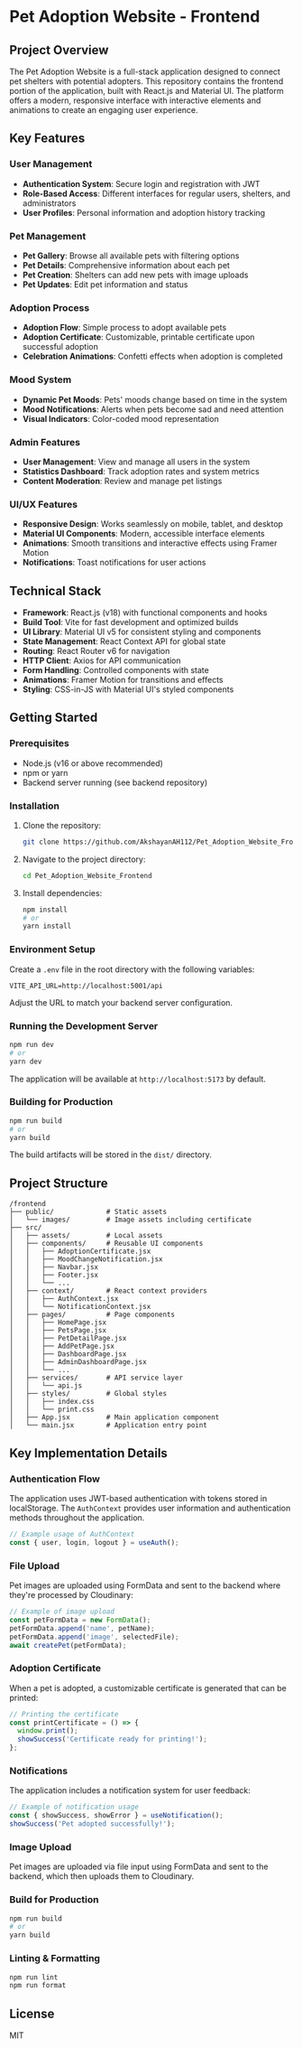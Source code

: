 # Pet Adoption Website - Frontend

## Project Overview

The Pet Adoption Website is a full-stack application designed to connect pet shelters with potential adopters. This repository contains the frontend portion of the application, built with React.js and Material UI. The platform offers a modern, responsive interface with interactive elements and animations to create an engaging user experience.

## Key Features

### User Management
- **Authentication System**: Secure login and registration with JWT
- **Role-Based Access**: Different interfaces for regular users, shelters, and administrators
- **User Profiles**: Personal information and adoption history tracking

### Pet Management
- **Pet Gallery**: Browse all available pets with filtering options
- **Pet Details**: Comprehensive information about each pet
- **Pet Creation**: Shelters can add new pets with image uploads
- **Pet Updates**: Edit pet information and status

### Adoption Process
- **Adoption Flow**: Simple process to adopt available pets
- **Adoption Certificate**: Customizable, printable certificate upon successful adoption
- **Celebration Animations**: Confetti effects when adoption is completed

### Mood System
- **Dynamic Pet Moods**: Pets' moods change based on time in the system
- **Mood Notifications**: Alerts when pets become sad and need attention
- **Visual Indicators**: Color-coded mood representation

### Admin Features
- **User Management**: View and manage all users in the system
- **Statistics Dashboard**: Track adoption rates and system metrics
- **Content Moderation**: Review and manage pet listings

### UI/UX Features
- **Responsive Design**: Works seamlessly on mobile, tablet, and desktop
- **Material UI Components**: Modern, accessible interface elements
- **Animations**: Smooth transitions and interactive effects using Framer Motion
- **Notifications**: Toast notifications for user actions

## Technical Stack

- **Framework**: React.js (v18) with functional components and hooks
- **Build Tool**: Vite for fast development and optimized builds
- **UI Library**: Material UI v5 for consistent styling and components
- **State Management**: React Context API for global state
- **Routing**: React Router v6 for navigation
- **HTTP Client**: Axios for API communication
- **Form Handling**: Controlled components with state
- **Animations**: Framer Motion for transitions and effects
- **Styling**: CSS-in-JS with Material UI's styled components

## Getting Started

### Prerequisites
- Node.js (v16 or above recommended)
- npm or yarn
- Backend server running (see backend repository)

### Installation
1. Clone the repository:
   ```bash
   git clone https://github.com/AkshayanAH112/Pet_Adoption_Website_Frontend.git
   ```

2. Navigate to the project directory:
   ```bash
   cd Pet_Adoption_Website_Frontend
   ```

3. Install dependencies:
   ```bash
   npm install
   # or
   yarn install
   ```

### Environment Setup
Create a `.env` file in the root directory with the following variables:

```
VITE_API_URL=http://localhost:5001/api
```

Adjust the URL to match your backend server configuration.

### Running the Development Server
```bash
npm run dev
# or
yarn dev
```

The application will be available at `http://localhost:5173` by default.

### Building for Production
```bash
npm run build
# or
yarn build
```

The build artifacts will be stored in the `dist/` directory.

## Project Structure

```
/frontend
├── public/             # Static assets
│   └── images/         # Image assets including certificate
├── src/
│   ├── assets/         # Local assets
│   ├── components/     # Reusable UI components
│   │   ├── AdoptionCertificate.jsx
│   │   ├── MoodChangeNotification.jsx
│   │   ├── Navbar.jsx
│   │   ├── Footer.jsx
│   │   └── ...
│   ├── context/        # React context providers
│   │   ├── AuthContext.jsx
│   │   └── NotificationContext.jsx
│   ├── pages/          # Page components
│   │   ├── HomePage.jsx
│   │   ├── PetsPage.jsx
│   │   ├── PetDetailPage.jsx
│   │   ├── AddPetPage.jsx
│   │   ├── DashboardPage.jsx
│   │   ├── AdminDashboardPage.jsx
│   │   └── ...
│   ├── services/       # API service layer
│   │   └── api.js
│   ├── styles/         # Global styles
│   │   ├── index.css
│   │   └── print.css
│   ├── App.jsx         # Main application component
│   └── main.jsx        # Application entry point
```

## Key Implementation Details

### Authentication Flow
The application uses JWT-based authentication with tokens stored in localStorage. The `AuthContext` provides user information and authentication methods throughout the application.

```jsx
// Example usage of AuthContext
const { user, login, logout } = useAuth();
```

### File Upload
Pet images are uploaded using FormData and sent to the backend where they're processed by Cloudinary:

```jsx
// Example of image upload
const petFormData = new FormData();
petFormData.append('name', petName);
petFormData.append('image', selectedFile);
await createPet(petFormData);
```

### Adoption Certificate
When a pet is adopted, a customizable certificate is generated that can be printed:

```jsx
// Printing the certificate
const printCertificate = () => {
  window.print();
  showSuccess('Certificate ready for printing!');
};
```

### Notifications
The application includes a notification system for user feedback:

```jsx
// Example of notification usage
const { showSuccess, showError } = useNotification();
showSuccess('Pet adopted successfully!');
```

### Image Upload
Pet images are uploaded via file input using FormData and sent to the backend, which then uploads them to Cloudinary.

### Build for Production
```bash
npm run build
# or
yarn build
```

### Linting & Formatting
```bash
npm run lint
npm run format
```

## License
MIT
